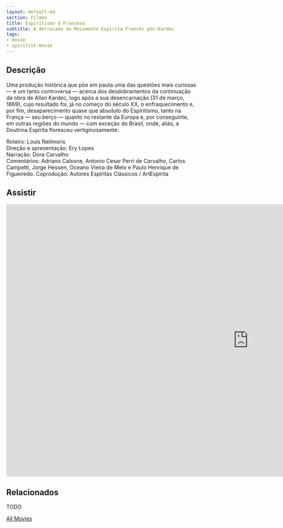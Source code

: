 ```yaml
---
layout: default-md
section: Filmes
title: Espiritismo à Francesa
subtitle: A derrocada do Movimento Espírita Francês pós-Kardec
tags: 
- movie
- spiritist-movie
---
```


## Descrição
Uma produção histórica que põe em pauta uma das questões mais curiosas — e um tanto controversa — acerca dos desdobramentos da continuação da obra de Allan Kardec, logo após a sua desencarnação (31 de março, 1869), cujo resultado foi, já no começo do século XX, o enfraquecimento e, por fim, desaparecimento quase que absoluto do Espiritismo, tanto na França — seu berço — quanto no restante da Europa e, por conseguinte, em outras regiões do mundo — com exceção do Brasil, onde, aliás, a Doutrina Espírita floresceu vertiginosamente.

Roteiro: Louis Neilmoris  
Direção e apresentação: Ery Lopes  
Narração: Dora Carvalho  
Comentários: Adriano Calsone, Antonio Cesar Perri de Carvalho, Carlos Campetti, Jorge Hessen, Oceano Vieira de Melo e Paulo Henrique de Figueiredo.   Coprodução: Autores Espíritas Clássicos / ArtEspírita  


## Assistir
<iframe width="1280" height="720" src="https://www.youtube.com/embed/Ywf8Ftu2eUo" frameborder="0" allow="accelerometer; autoplay; encrypted-media; gyroscope; picture-in-picture" allowfullscreen></iframe>

## Relacionados
TODO


<a href="/movies" class="button">All Movies</a>